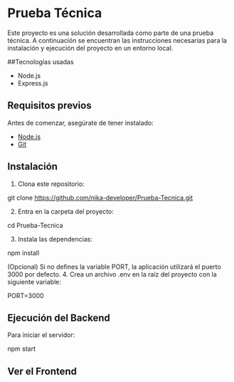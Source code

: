 # Prueba Técnica

Este proyecto es una solución desarrollada como parte de una prueba técnica. A continuación se encuentran las instrucciones necesarias para la instalación y ejecución del proyecto en un entorno local.

##Tecnologías usadas

- Node.js
- Express.js

## Requisitos previos

Antes de comenzar, asegúrate de tener instalado:

- [Node.js](https://nodejs.org/)
- [Git](https://git-scm.com/)

## Instalación

1. Clona este repositorio:

git clone https://github.com/nika-developer/Prueba-Tecnica.git

2. Entra en la carpeta del proyecto:

cd Prueba-Tecnica

3. Instala las dependencias:

npm install

(Opcional) Si no defines la variable PORT, la aplicación utilizará el puerto 3000 por defecto.
4. Crea un archivo .env en la raíz del proyecto con la siguiente variable:

PORT=3000

## Ejecución del Backend
Para iniciar el servidor:

npm start

## Ver el Frontend
